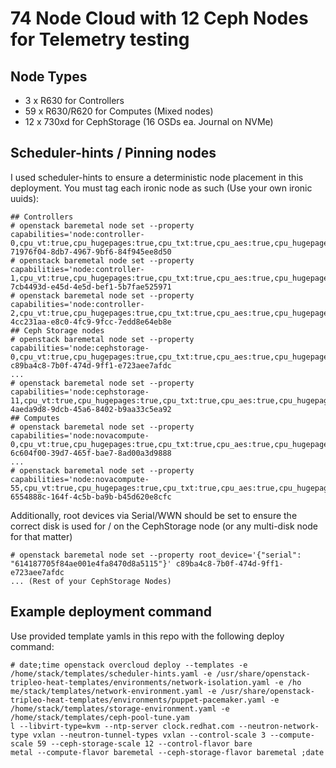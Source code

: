 # 74 Node Cloud with 12 Ceph Nodes for Telemetry testing

## Node Types
* 3 x R630 for Controllers
* 59 x R630/R620 for Computes (Mixed nodes)
* 12 x 730xd for CephStorage (16 OSDs ea. Journal on NVMe)

## Scheduler-hints / Pinning nodes

I used scheduler-hints to ensure a deterministic node placement in this deployment.  You must tag each ironic node as such (Use your own ironic uuids):

```
## Controllers
# openstack baremetal node set --property capabilities='node:controller-0,cpu_vt:true,cpu_hugepages:true,cpu_txt:true,cpu_aes:true,cpu_hugepages_1g:true' 71976f04-8db7-4967-9bf6-84f945ee8d50
# openstack baremetal node set --property capabilities='node:controller-1,cpu_vt:true,cpu_hugepages:true,cpu_txt:true,cpu_aes:true,cpu_hugepages_1g:true' 7cb4493d-e45d-4e5d-bef1-5b7fae525971
# openstack baremetal node set --property capabilities='node:controller-2,cpu_vt:true,cpu_hugepages:true,cpu_txt:true,cpu_aes:true,cpu_hugepages_1g:true' 4cc231aa-e8c0-4fc9-9fcc-7edd8e64eb8e
## Ceph Storage nodes
# openstack baremetal node set --property capabilities='node:cephstorage-0,cpu_vt:true,cpu_hugepages:true,cpu_txt:true,cpu_aes:true,cpu_hugepages_1g:true' c89ba4c8-7b0f-474d-9ff1-e723aee7afdc
...
# openstack baremetal node set --property capabilities='node:cephstorage-11,cpu_vt:true,cpu_hugepages:true,cpu_txt:true,cpu_aes:true,cpu_hugepages_1g:true' 4aeda9d8-9dcb-45a6-8402-b9aa33c5ea92
## Computes
# openstack baremetal node set --property capabilities='node:novacompute-0,cpu_vt:true,cpu_hugepages:true,cpu_txt:true,cpu_aes:true,cpu_hugepages_1g:true' 6c604f00-39d7-465f-bae7-8ad00a3d9888
...
# openstack baremetal node set --property capabilities='node:novacompute-55,cpu_vt:true,cpu_hugepages:true,cpu_txt:true,cpu_aes:true,cpu_hugepages_1g:true' 6554888c-164f-4c5b-ba9b-b45d620e8cfc
```

Additionally, root devices via Serial/WWN should be set to ensure the correct disk is used for / on the CephStorage node (or any multi-disk node for that matter)

```
# openstack baremetal node set --property root_device='{"serial": "614187705f84ae001e4fa8470d8a5115"}' c89ba4c8-7b0f-474d-9ff1-e723aee7afdc
... (Rest of your CephStorage Nodes)
```

## Example deployment command

Use provided template yamls in this repo with the following deploy command:

```
# date;time openstack overcloud deploy --templates -e /home/stack/templates/scheduler-hints.yaml -e /usr/share/openstack-tripleo-heat-templates/environments/network-isolation.yaml -e /ho
me/stack/templates/network-environment.yaml -e /usr/share/openstack-tripleo-heat-templates/environments/puppet-pacemaker.yaml -e /home/stack/templates/storage-environment.yaml -e /home/stack/templates/ceph-pool-tune.yam
l --libvirt-type=kvm --ntp-server clock.redhat.com --neutron-network-type vxlan --neutron-tunnel-types vxlan --control-scale 3 --compute-scale 59 --ceph-storage-scale 12 --control-flavor bare
metal --compute-flavor baremetal --ceph-storage-flavor baremetal ;date
```
